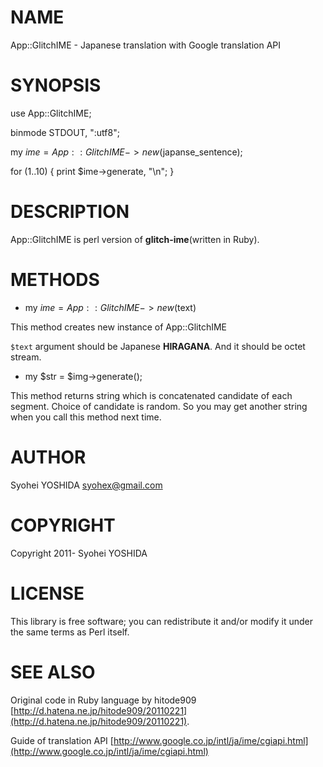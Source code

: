 # NAME

App::GlitchIME - Japanese translation with Google translation API

# SYNOPSIS

  use App::GlitchIME;

  binmode STDOUT, ":utf8";

  my $ime = App::GlitchIME->new($japanse_sentence);

  for (1..10) {
      print $ime->generate, "\n";
  }

# DESCRIPTION

App::GlitchIME is perl version of __glitch-ime__(written in Ruby).

# METHODS

- my $ime = App::GlitchIME->new($text)

This method creates new instance of App::GlitchIME

`$text` argument should be Japanese __HIRAGANA__.
And it should be octet stream.

- my $str = $img->generate();

This method returns string which is concatenated candidate of each segment.
Choice of candidate is random. So you may get another string when you
call this method next time.

# AUTHOR

Syohei YOSHIDA <syohex@gmail.com>

# COPYRIGHT

Copyright 2011- Syohei YOSHIDA

# LICENSE

This library is free software; you can redistribute it and/or modify
it under the same terms as Perl itself.

# SEE ALSO

Original code in Ruby language by hitode909
[http://d.hatena.ne.jp/hitode909/20110221](http://d.hatena.ne.jp/hitode909/20110221).

Guide of translation API [http://www.google.co.jp/intl/ja/ime/cgiapi.html](http://www.google.co.jp/intl/ja/ime/cgiapi.html)
